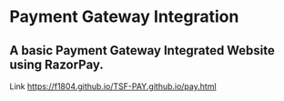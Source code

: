 # Payment Gateway Integration
## A basic Payment Gateway Integrated Website using RazorPay.


Link
https://f1804.github.io/TSF-PAY.github.io/pay.html
